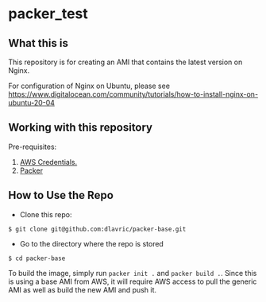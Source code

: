 # packer_test

## What this is

This repository is for creating an AMI that contains the latest version on Nginx.

For configuration of Nginx on Ubuntu, please see https://www.digitalocean.com/community/tutorials/how-to-install-nginx-on-ubuntu-20-04

## Working with this repository

Pre-requisites:
1. [AWS Credentials.](https://docs.aws.amazon.com/cli/latest/userguide/cli-chap-install.html)
2. [Packer](https://learn.hashicorp.com/tutorials/packer/get-started-install-cli)

## How to Use the Repo
- Clone this repo:
```shell
$ git clone git@github.com:dlavric/packer-base.git
```

- Go to the directory where the repo is stored
```shell
$ cd packer-base
```

To build the image, simply run `packer init .` and `packer build .`. Since this is using a base AMI from AWS, it will require AWS access to pull the generic AMI as well as build the new AMI and push it.
